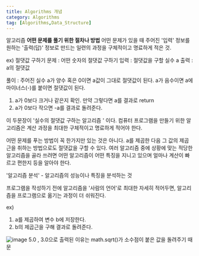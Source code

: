 ```yaml
---
title: Algorithms 개념
category: Algorithms
tag: [Algorithms,Data_Structure] 
---
```


알고리즘 **어떤 문제를 풀기 위한 절차나 방법** 
어떤 문제가 있을 때 주어진 '입력' 정보를 원하는 '출력(답)' 정보로 만드는 일련의 과정을 구체적이고 명료하게 적은 것.

ex) 절댓값 구하기
문제 : 어떤 숫자의 절댓값 구하기
입력 : 절댓값을 구할 실수 a
출력 : a의 절댓값

풀이 : 주어진 실수 a가 양수 혹은 0이면 a값이 그대로 절댓값이 된다. a가 음수이면 a에 마이너스(-)를 붙이면 절댓값이 된다. 

1. a가 0보다 크거나 같은지 확인. 만약 그렇다면 a를 결과로 return
2. a가 0보다 작으면 -a를 결과로 돌려준다.

이 두문장이 '실수의 절댓값 구하는 알고리즘 ' 이다.
컴퓨터 프로그램을 만들기 위한 알고리즘은 계산 과정을 최대한 구체적이고 명료하게 적어야 한다. 

어떤 문제를 푸는 방법이 꼭 한가지만 있는 것은 아니다. 
a를 제곱한 다음 그 값의 제곱근을 취하는 방법으로도 절댓값을 구할 수 있다. 
여러 알고리즘 중에 상황에 맞는 적당한 알고리즘을 골라 쓰려면 어떤 알고리즘이 어떤 특징을 지니고 있으며 얼마나 계산이 빠르고 편한지 등을 알아야 한다. 

'알고리즘 분석' - 알고리즘의 성능이나 특징을 분석하는 것

프로그램을 작성하기 전에 알고리즘을 '사람의 언어'로 최대한 자세히 적어두면, 알고리즘을 프로그램으로 옮기는 과정이 더 쉬워진다. 

ex) 
1. a를 제곱하여 변수 b에 저장한다. 
2. b의 제곱근을 구해 결과로 돌려준다.


![image](https://postfiles.pstatic.net/MjAxODAyMjBfNzMg/MDAxNTE5MTE0MjE2NjM5.Qrx30JDqMGskn1UKIfGxQEZO5jDMvHeMYw7l_2cGvs0g.-xvxSlezXXK4zZEfxhyeDDB0WQ9nygt4Vz4Xc2kwUtUg.PNG.jjmstars7/image.png?type=w773)
5.0 , 3.0으로 출력된 이유는 math.sqrt()가 소수점이 붙은 값을 돌려주기 때문
